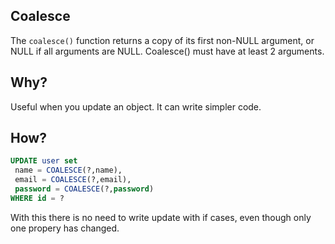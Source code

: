 ## Coalesce
The `coalesce()` function returns a copy of its first non-NULL argument, or NULL if all arguments are NULL. Coalesce() must have at least 2 arguments.

## Why?
Useful when you update an object. It can write simpler code.

## How?

```sql
UPDATE user set 
 name = COALESCE(?,name), 
 email = COALESCE(?,email), 
 password = COALESCE(?,password) 
WHERE id = ?
```

With this there is no need to write update with if cases, even though only one propery has changed.
